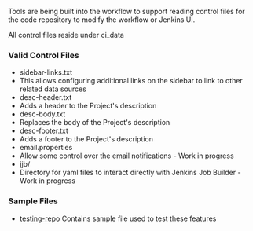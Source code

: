 Tools are being built into the workflow to support reading control files for the code repository to modify the workflow or Jenkins UI.

All control files reside under ci_data

### Valid Control Files
* sidebar-links.txt
 * This allows configuring additional links on the sidebar to link to other related data sources
* desc-header.txt
 * Adds a header to the Project's description
* desc-body.txt
 * Replaces the body of the Project's description
* desc-footer.txt
 * Adds a footer to the Project's description
* email.properties
 * Allow some control over the email notifications - Work in progress
* jjb/
 * Directory for yaml files to interact directly with Jenkins Job Builder - Work in progress

### Sample Files
* [testing-repo](https://github.com/devops-workflow/testing-repo) Contains sample file used to test these features

